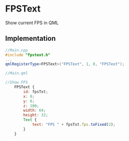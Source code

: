 # FPSText

Show current FPS in QML

## Implementation
  
```cpp
//Main.cpp
#include "fpstext.h"
...  
qmlRegisterType<FPSText>("FPSText", 1, 0, "FPSText");
```  

```qml
//Main.qml

//Show FPS
    FPSText {
        id: fpsTxt;
        x: 0;
        y: 0;
        z: 100;
        width: 64;
        height: 32;
        Text {
            text: "FPS " + fpsTxt.fps.toFixed(2);
        }
    }  
```
